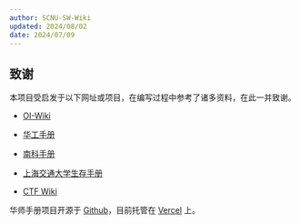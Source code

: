 ```yaml
---
author: SCNU-SW-Wiki
updated: 2024/08/02
date: 2024/07/09
---
```


## 致谢

本项目受启发于以下网址或项目，在编写过程中参考了诸多资料，在此一并致谢。

- [OI-Wiki](https://oi-wiki.org)

- [华工手册](https://www.gzic.online)

- [南科手册](https://sustech.online)

- [上海交通大学生存手册](https://survivesjtu.gitbook.io)

- [CTF Wiki](https://ctf-wiki.org)

华师手册项目开源于 [Github](https://github.com)，目前托管在 [Vercel](https://vercel.com) 上。

<!-- 有时可能会因为各种原因，出现访问不通畅的情况。

我们搭建了一个状态页：https://status.scnusw.online，用于监控华师手册站点的在线情况。

欢迎有能力的同学搭建不同部署方案的镜像站，这样如果主站遇到了无法访问的问题，同学们可以打开状态页，寻找可以连接的镜像站。 -->